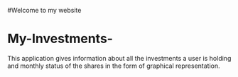 #Welcome to my website
# My-Investments-
This application gives information about all the investments a user is holding and monthly status of the shares in the form of  graphical representation.
